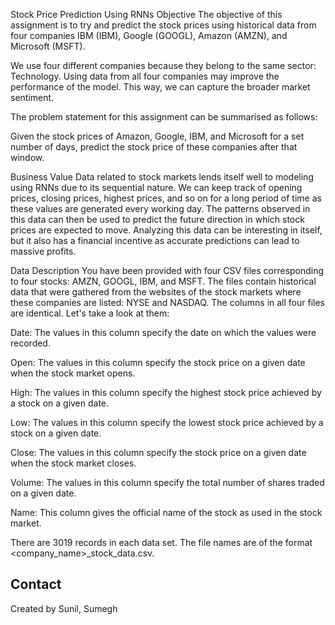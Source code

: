 Stock Price Prediction Using RNNs
Objective
The objective of this assignment is to try and predict the stock prices using historical data from four companies IBM (IBM), Google (GOOGL), Amazon (AMZN), and Microsoft (MSFT).

We use four different companies because they belong to the same sector: Technology. Using data from all four companies may improve the performance of the model. This way, we can capture the broader market sentiment.

The problem statement for this assignment can be summarised as follows:

Given the stock prices of Amazon, Google, IBM, and Microsoft for a set number of days, predict the stock price of these companies after that window.

Business Value
Data related to stock markets lends itself well to modeling using RNNs due to its sequential nature. We can keep track of opening prices, closing prices, highest prices, and so on for a long period of time as these values are generated every working day. The patterns observed in this data can then be used to predict the future direction in which stock prices are expected to move. Analyzing this data can be interesting in itself, but it also has a financial incentive as accurate predictions can lead to massive profits.

Data Description
You have been provided with four CSV files corresponding to four stocks: AMZN, GOOGL, IBM, and MSFT. The files contain historical data that were gathered from the websites of the stock markets where these companies are listed: NYSE and NASDAQ. The columns in all four files are identical. Let's take a look at them:

Date: The values in this column specify the date on which the values were recorded.

Open: The values in this column specify the stock price on a given date when the stock market opens.

High: The values in this column specify the highest stock price achieved by a stock on a given date.

Low: The values in this column specify the lowest stock price achieved by a stock on a given date.

Close: The values in this column specify the stock price on a given date when the stock market closes.

Volume: The values in this column specify the total number of shares traded on a given date.

Name: This column gives the official name of the stock as used in the stock market.

There are 3019 records in each data set. The file names are of the format \<company_name>_stock_data.csv.

## Contact
Created by Sunil, Sumegh


<!-- Optional -->
<!-- ## License -->
<!-- This project is open source and available under the [... License](). -->

<!-- You don't have to include all sections - just the one's relevant to your project -->
